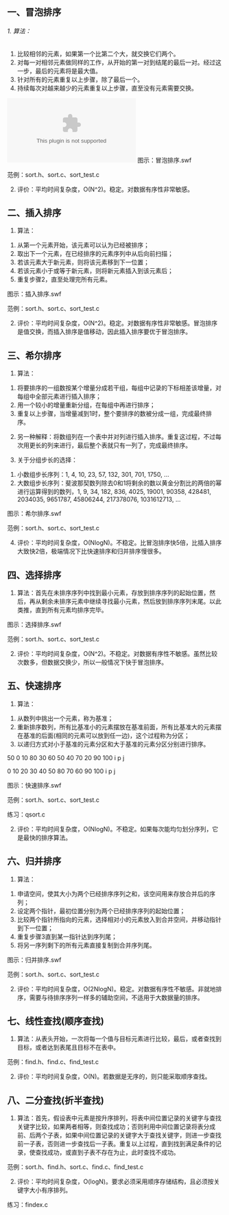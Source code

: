 ## 一、冒泡排序

###### 1. 算法：

1) 比较相邻的元素，如果第一个比第二个大，就交换它们两个。
2) 对每一对相邻元素做同样的工作，从开始的第一对到结尾的最后一对。经过这一步，最后的元素将是最大值。
3) 针对所有的元素重复以上步骤，除了最后一个。
4) 持续每次对越来越少的元素重复以上步骤，直至没有元素需要交换。

![](https://github.com/DuffAb/funny_shit/blob/master/DataStructure/Sample/Sort/images/%E5%86%92%E6%B3%A1%E6%8E%92%E5%BA%8F.swf)
图示：冒泡排序.swf

范例：sort.h、sort.c、sort_test.c

2. 评价：平均时间复杂度，O(N^2)。稳定。对数据有序性非常敏感。

二、插入排序
------------

1. 算法：

1) 从第一个元素开始，该元素可以认为已经被排序；
2) 取出下一个元素，在已经排序的元素序列中从后向前扫描；
3) 若该元素大于新元素，则将该元素移到下一位置；
4) 若该元素小于或等于新元素，则将新元素插入到该元素后；
5) 重复步骤2，直至处理完所有元素。

图示：插入排序.swf

范例：sort.h、sort.c、sort_test.c

2. 评价：平均时间复杂度，O(N^2)。稳定。对数据有序性非常敏感。冒泡排序是值交换，而插入排序是值移动，因此插入排序要优于冒泡排序。

三、希尔排序
------------

1. 算法：

1) 将要排序的一组数按某个增量分成若干组，每组中记录的下标相差该增量，对每组中全部元素进行插入排序；
2) 用一个较小的增量重新分组，在每组中再进行排序；
3) 重复以上步骤，当增量减到1时，整个要排序的数被分成一组，完成最终排序。

2. 另一种解释：将数组列在一个表中并对列进行插入排序。重复这过程，不过每次用更长的列来进行，最后整个表就只有一列了，完成最终排序。

3. 关于分组步长的选择：

1) 小数组步长序列：1, 4, 10, 23, 57, 132, 301, 701, 1750, ...
2) 大数组步长序列：斐波那契数列除去0和1将剩余的数以黄金分割比的两倍的幂进行运算得到的数列，1, 9, 34, 182, 836, 4025, 19001, 90358, 428481, 2034035, 9651787, 45806244, 217378076, 1031612713, ...

图示：希尔排序.swf

范例：sort.h、sort.c、sort_test.c

4. 评价：平均时间复杂度，O(NlogN)。不稳定。比冒泡排序快5倍，比插入排序大致快2倍，极端情况下比快速排序和归并排序慢很多。

四、选择排序
------------

1. 算法：首先在未排序序列中找到最小元素，存放到排序序列的起始位置，然后，再从剩余未排序元素中继续寻找最小元素，然后放到排序序列末尾。以此类推，直到所有元素均排序完毕。

图示：选择排序.swf

范例：sort.h、sort.c、sort_test.c

2. 评价：平均时间复杂度，O(N^2)。不稳定。对数据有序性不敏感。虽然比较次数多，但数据交换少，所以一般情况下快于冒泡排序。

五、快速排序
------------

1. 算法：

1) 从数列中挑出一个元素，称为基准；
2) 重新排序数列，所有比基准小的元素摆放在基准前面，所有比基准大的元素摆在基准的后面(相同的元素可以放到任一边)，这个过程称为分区；
3) 以递归方式对小于基准的元素分区和大于基准的元素分区分别进行排序。

50
0 10 80 30 60 50 40 70 20 90 100
i
              p
                             j

0 10 20 30 40 50 80 70 60 90 100
              i
              p
              j


图示：快速排序.swf

范例：sort.h、sort.c、sort_test.c

练习：qsort.c

2. 评价：平均时间复杂度，O(NlogN)。不稳定。如果每次能均匀划分序列，它是最快的排序算法。

六、归并排序
------------

1. 算法：

1) 申请空间，使其大小为两个已经排序序列之和，该空间用来存放合并后的序列；
2) 设定两个指针，最初位置分别为两个已经排序序列的起始位置；
3) 比较两个指针所指向的元素，选择相对小的元素放入到合并空间，并移动指针到下一位置；
4) 重复步骤3直到某一指针达到序列尾；
5) 将另一序列剩下的所有元素直接复制到合并序列尾。

图示：归并排序.swf

范例：sort.h、sort.c、sort_test.c

2. 评价：平均时间复杂度，O(2NlogN)。稳定。对数据有序性不敏感。非就地排序，需要与待排序序列一样多的辅助空间，不适用于大数据量的排序。

七、线性查找(顺序查找)
----------------------

1. 算法：从表头开始，一次将每一个值与目标元素进行比较，最后，或者查找到目标，或者达到表尾且目标不在表中。

范例：find.h、find.c、find_test.c

2. 评价：平均时间复杂度，O(N)。若数据是无序的，则只能采取顺序查找。

八、二分查找(折半查找)
----------------------

1. 算法：首先，假设表中元素是按升序排列，将表中间位置记录的关键字与查找关键字比较，如果两者相等，则查找成功；否则利用中间位置记录将表分成前、后两个子表，如果中间位置记录的关键字大于查找关键字，则进一步查找前一子表，否则进一步查找后一子表。重复以上过程，直到找到满足条件的记录，使查找成功，或直到子表不存在为止，此时查找不成功。

范例：sort.h、find.h、sort.c、find.c、find_test.c

2. 评价：平均时间复杂度，O(logN)。要求必须采用顺序存储结构，且必须按关键字大小有序排列。

练习：findex.c
